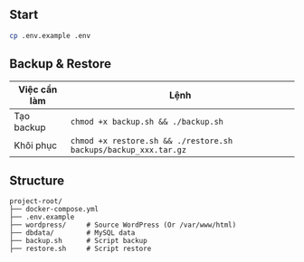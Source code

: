 ## Start

```sh
cp .env.example .env
```

## Backup & Restore

| Việc cần làm | Lệnh                                                    |
| ------------ | ------------------------------------------------------- |
| Tạo backup   | `chmod +x backup.sh && ./backup.sh`                     |
| Khôi phục    | `chmod +x restore.sh && ./restore.sh backups/backup_xxx.tar.gz` |

## Structure

```
project-root/
├── docker-compose.yml
├── .env.example
├── wordpress/     # Source WordPress (Or /var/www/html)
├── dbdata/        # MySQL data
├── backup.sh      # Script backup
├── restore.sh     # Script restore
```
